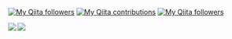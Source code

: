[![My Qiita followers](http://qiita-badge.apiapi.app/s/kyonc5/posts.svg)](http://qiita.com/kyonc5) [![My Qiita contributions](http://qiita-badge.apiapi.app/s/kyonc5/contributions.svg)](http://qiita.com/kyonc5) [![My Qiita followers](http://qiita-badge.apiapi.app/s/kyonc5/followers.svg)](http://qiita.com/kyonc5)

<a href="https://github.com/anuraghazra/github-readme-stats">
  <img align="left" src="https://github-readme-stats-kyonc5.vercel.app/api?username=kyonc5&show_icons=true&count_private=true&theme=ocean_dark" />
</a>
<a href="https://github.com/anuraghazra/github-readme-stats">
  <img align="left" src="https://github-readme-stats-kyonc5.vercel.app/api/top-langs/?username=kyonc5&theme=ocean_dark&layout=compact&langs_count=10" />
</a>

